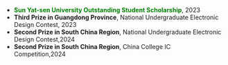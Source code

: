 - **<span style="color: green;">Sun Yat-sen University Outstanding Student Scholarship</span>**, 2023
- **Third Prize in Guangdong Province**, National Undergraduate Electronic Design Contest, 2023
- **Second Prize in South China Region**, National Undergraduate Electronic Design Contest,2024
- **Second Prize in South China Region**, China College IC Competition,2024